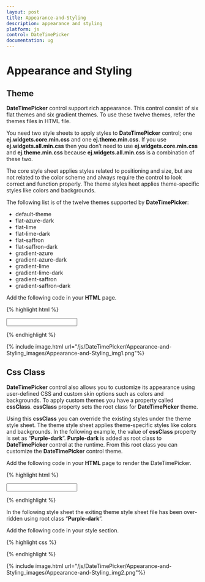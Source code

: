 ```yaml
---
layout: post
title: Appearance-and-Styling
description: appearance and styling
platform: js
control: DateTimePicker
documentation: ug
---
```


# Appearance and Styling

## Theme

**DateTimePicker** control support rich appearance. This control consist of six flat themes and six gradient themes. To use these twelve themes, refer the themes files in HTML file. 

You need two style sheets to apply styles to **DateTimePicker** control; one **ej.widgets.core.min.css** and one **ej.theme.min.css**. If you use **ej.widgets.all.min.css** then you don’t need to use **ej.widgets.core.min.css** and **ej.theme.min.css** because **ej.widgets.all.min.css** is a combination of these two.

The core style sheet applies styles related to positioning and size, but are not related to the color scheme and always require the control to look correct and function properly. The theme styles heet applies theme-specific styles like colors and backgrounds.

The following list is of the twelve themes supported by **DateTimePicker**:

* default-theme
* flat-azure-dark
* flat-lime
* flat-lime-dark
* flat-saffron
* flat-saffron-dark
* gradient-azure
* gradient-azure-dark
* gradient-lime
* gradient-lime-dark
* gradient-saffron
* gradient-saffron-dark


Add the following code in your **HTML** page.



{% highlight html %}

<!DOCTYPE html>
<html xmlns="http://www.w3.org/1999/xhtml">
   <head>
      <link href="http://cdn.syncfusion.com/13.1.0.21/js/web/gradient-lime-dark/ej.web.all.min.css" rel="stylesheet" />
      <script src="http://cdn.syncfusion.com/js/assets/external/jquery-1.10.2.min.js"></script>
      <script src="http://cdn.syncfusion.com/js/assets/external/jquery.globalize.min.js"> </script>
      <script src="http://cdn.syncfusion.com/js/assets/external/jquery.easing.1.3.min.js"> </script>
      <script src="http://cdn.syncfusion.com/13.1.0.21/js/web/ej.web.all.min.js"> </script>
   </head>
   <body>
      <div class="control">
         <input type="text" id="dateTime" />
      </div>
      <script>
         $(function () {
             // declaration
             $('#dateTime').ejDateTimePicker({
                 width: '200px',
             });
         });
      </script>
   </body>
</html>

{% endhighlight %}



{% include image.html url="/js/DateTimePicker/Appearance-and-Styling_images/Appearance-and-Styling_img1.png"%}

## Css Class

**DateTimePicker** control also allows you to customize its appearance using user-defined CSS and custom skin options such as colors and backgrounds. To apply custom themes you have a property called **cssClass**. **cssClass** property sets the root class for **DateTimePicker** theme.

Using this **cssClass** you can override the existing styles under the theme style sheet. The theme style sheet applies theme-specific styles like colors and backgrounds. In the following example, the value of **cssClass** property is set as “**Purple-dark**”. **Purple-dark** is added as root class to **DateTimePicker** control at the runtime. From this root class you can customize the **DateTimePicker** control theme.

Add the following code in your **HTML** page to render the DateTimePicker.

{% highlight html %}
   
<!DOCTYPE html>
<html xmlns="http://www.w3.org/1999/xhtml">
   <head>
      <link href="http://cdn.syncfusion.com/13.1.0.21/js/web/flat-azure-dark/ej.web.all.min.css" rel="stylesheet" />
      <script src="http://cdn.syncfusion.com/js/assets/external/jquery-1.10.2.min.js"></script>
      <script src="http://cdn.syncfusion.com/js/assets/external/jquery.globalize.min.js"> </script>
      <script src="http://cdn.syncfusion.com/js/assets/external/jquery.easing.1.3.min.js"> </script>
      <script src="http://cdn.syncfusion.com/13.1.0.21/js/web/ej.web.all.min.js"> </script>
   </head>
   <body>
      <div class="control">
         <input type="text" id="dateTime" />
      </div>
      <script>
         $(function () {
             // Add the code in your script section to render the DateTimePicker with cssClass property
             $('#dateTime').ejDateTimePicker({
                 width: 200,
                 cssClass: "Purple-dark"
             });
         });
      </script>
   </body>
</html>

{% endhighlight %}



In the following style sheet the exiting theme style sheet file has been over-ridden using root class “**Purple-dark**”. 

Add the following code in your style section.

{% highlight css %}

<style>
   .Purple-dark .e-week-header {
         color: #EBADD6;
   }
   .Purple-dark .e-text {
         color: black;
   }
   .Purple-dark .e-state-default {
         color: pink;
   }
   .Purple-dark .e-active {
         background-color: #FF1975;
   }
   .Purple-dark .e-state-default:hover {
         color: #EBADD6;
   }
   .Purple-dark .e-dt-button {
         color: black;
         background-color: #E085C2;
   }
   .Purple-dark .e-header {
         background-color: #E085C2;
         color: black;
   }
   .Purple-dark .e-timecontainer .e-header {
         background-color: #E085C2;
         color: black;
   }
   .Purple-dark .e-datepicker table td:hover,
   .Purple-dark .e-datepicker td.e-state-hover,
   .Purple-dark .e-datepicker .current-month.e-state-default.e-special-day:hover {
         background-color: #FF1975;
   }
   .Purple-dark .e-timewidget .e-select:hover,
   .Purple-dark .e-time-popup.e-popup .e-hover {
         background: #FF1975;
         color: white;
   }
   .Purple-dark .e-datetime-wrap:hover {
         background: #FF1975;
   }
</style>

{% endhighlight %}



{% include image.html url="/js/DateTimePicker/Appearance-and-Styling_images/Appearance-and-Styling_img2.png"%}

